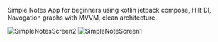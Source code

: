 Simple Notes App for beginners using kotlin jetpack compose, Hilt DI, Navogation graphs with MVVM, clean architecture.

![SimpleNotesScreen2](https://github.com/user-attachments/assets/a9275409-3bba-4741-9aaf-df1c737dd4d1)
![SimpleNoteScreen1](https://github.com/user-attachments/assets/b740018c-e998-4d4a-b38e-d79abfa940bf)
